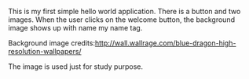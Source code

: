 This is my first  simple hello world application.
There is a button and two images. When the user clicks on the welcome button, the background image shows up with name my name tag.

Background image credits:http://wall.wallrage.com/blue-dragon-high-resolution-wallpapers/

The image is used just for study purpose.
